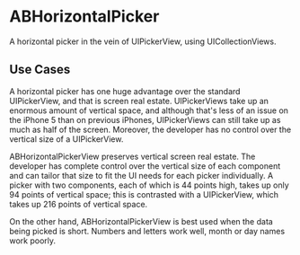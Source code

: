 ABHorizontalPicker
==================

A horizontal picker in the vein of UIPickerView, using UICollectionViews.

Use Cases
---------

A horizontal picker has one huge advantage over the standard UIPickerView, and that is screen real estate.  UIPickerViews take up an enormous amount of vertical space, and although that's less of an issue on the iPhone 5 than on previous iPhones, UIPickerViews can still take up as much as half of the screen.  Moreover, the developer has no control over the vertical size of a UIPickerView.

ABHorizontalPickerView preserves vertical screen real estate.  The developer has complete control over the vertical size of each component and can tailor that size to fit the UI needs for each picker individually.  A picker with two components, each of which is 44 points high, takes up only 94 points of vertical space; this is contrasted with a UIPickerView, which takes up 216 points of vertical space.

On the other hand, ABHorizontalPickerView is best used when the data being picked is short. Numbers and letters work well, month or day names work poorly.
